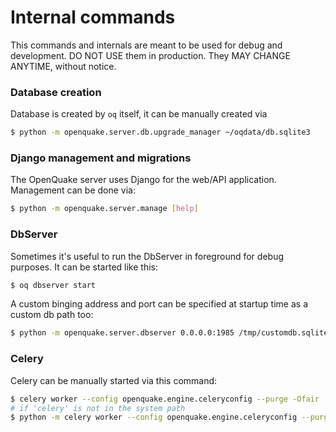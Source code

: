# Internal commands

This commands and internals are meant to be used for debug and development. DO NOT USE them in production. They MAY CHANGE ANYTIME, without notice.

### Database creation

Database is created by `oq` itself, it can be manually created via

```bash
$ python -m openquake.server.db.upgrade_manager ~/oqdata/db.sqlite3
```

### Django management and migrations

The OpenQuake server uses Django for the web/API application. Management can be done via:

```bash
$ python -m openquake.server.manage [help]
```

### DbServer

Sometimes it's useful to run the DbServer in foreground for debug purposes. It can be started like this:

```bash
$ oq dbserver start
```

A custom binging address and port can be specified at startup time as a custom db path too:

```bash
$ python -m openquake.server.dbserver 0.0.0.0:1985 /tmp/customdb.sqlite3
```

### Celery

Celery can be manually started via this command:

```bash
$ celery worker --config openquake.engine.celeryconfig --purge -Ofair
# if 'celery' is not in the system path 
$ python -m celery worker --config openquake.engine.celeryconfig --purge -Ofair
```
